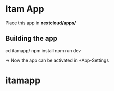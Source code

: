 
# Itam App
Place this app in **nextcloud/apps/**

## Building the app

cd itamapp/
npm install 
npm run dev

-> Now the app can be activated in +App-Settings

# itamapp
